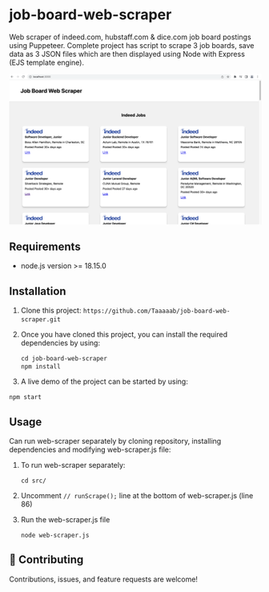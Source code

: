 # job-board-web-scraper

Web scraper of indeed.com, hubstaff.com & dice.com job board postings using Puppeteer. Complete project has script to scrape 3 job boards, save data as 3 JSON files which are then displayed using Node with Express (EJS template engine).

![Alt text](https://github.com/Taaaaab/personal-portfolio/blob/main/src/assets/job-board.png?raw=true 'Screenshot')

## Requirements

- node.js version >= 18.15.0

## Installation

1. Clone this project:
   `https://github.com/Taaaaab/job-board-web-scraper.git`

2. Once you have cloned this project, you can install the required dependencies by using:

   ```
   cd job-board-web-scraper
   npm install
   ```

3. A live demo of the project can be started by using:

```
npm start
```

## Usage

Can run web-scraper separately by cloning repository, installing dependencies and modifying web-scraper.js file:

1. To run web-scraper separately:

   ```
   cd src/
   ```

2. Uncomment `// runScrape();` line at the bottom of web-scraper.js (line 86)

3. Run the web-scraper.js file

   ```
   node web-scraper.js
   ```

## 🤝 Contributing

Contributions, issues, and feature requests are welcome!
